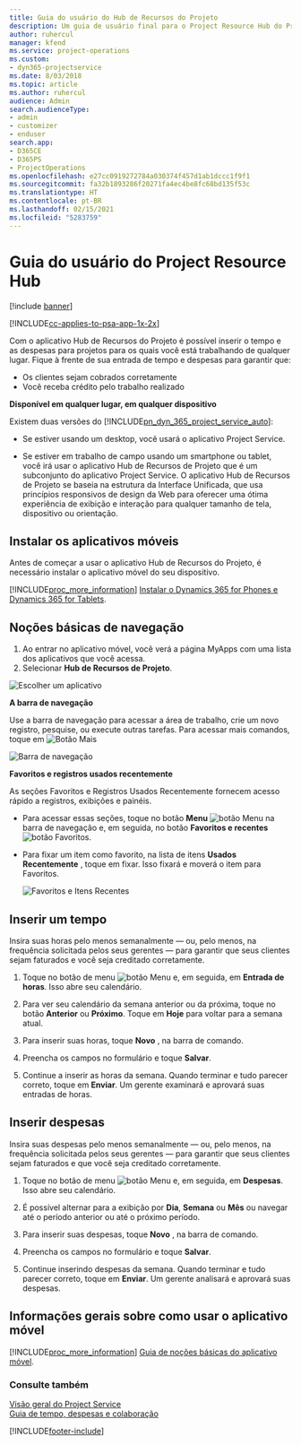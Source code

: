```yaml
---
title: Guia do usuário do Hub de Recursos do Projeto
description: Um guia de usuário final para o Project Resource Hub do Project Service
author: ruhercul
manager: kfend
ms.service: project-operations
ms.custom:
- dyn365-projectservice
ms.date: 8/03/2018
ms.topic: article
ms.author: ruhercul
audience: Admin
search.audienceType:
- admin
- customizer
- enduser
search.app:
- D365CE
- D365PS
- ProjectOperations
ms.openlocfilehash: e27cc0919272784a030374f457d1ab1dccc1f9f1
ms.sourcegitcommit: fa32b1893286f20271fa4ec4be8fc68bd135f53c
ms.translationtype: HT
ms.contentlocale: pt-BR
ms.lasthandoff: 02/15/2021
ms.locfileid: "5283759"
---
```

# <a name="user-guide-for-project-resource-hub"></a>Guia do usuário do Project Resource Hub

[!include [banner](../includes/psa-now-project-operations.md)]

[!INCLUDE[cc-applies-to-psa-app-1x-2x](../includes/cc-applies-to-psa-app-1x-2x.md)]

Com o aplicativo Hub de Recursos do Projeto é possível inserir o tempo e as despesas para projetos para os quais você está trabalhando de qualquer lugar. Fique à frente de sua entrada de tempo e despesas para garantir que:

- Os clientes sejam cobrados corretamente
- Você receba crédito pelo trabalho realizado

**Disponível em qualquer lugar, em qualquer dispositivo**

Existem duas versões do [!INCLUDE[pn_dyn_365_project_service_auto](../includes/pn-dyn-365-project-service-auto.md)]: 

- Se estiver usando um desktop, você usará o aplicativo Project Service. 

- Se estiver em trabalho de campo usando um smartphone ou tablet, você irá usar o aplicativo Hub de Recursos de Projeto que é um subconjunto do aplicativo Project Service. O aplicativo Hub de Recursos de Projeto se baseia na estrutura da Interface Unificada, que usa princípios responsivos de design da Web para oferecer uma ótima experiência de exibição e interação para qualquer tamanho de tela, dispositivo ou orientação. 


## <a name="install-the-mobile-app"></a>Instalar os aplicativos móveis
Antes de começar a usar o aplicativo Hub de Recursos do Projeto, é necessário instalar o aplicativo móvel do seu dispositivo. 

[!INCLUDE[proc_more_information](../includes/proc-more-information.md)] [Instalar o Dynamics 365 for Phones e Dynamics 365 for Tablets](https://docs.microsoft.com/dynamics365/mobile-app/install-dynamics-365-for-phones-and-tablets).

## <a name="basic-navigation"></a>Noções básicas de navegação
1.  Ao entrar no aplicativo móvel, você verá a página MyApps com uma lista dos aplicativos que você acessa. 
2.  Selecionar **Hub de Recursos de Projeto**.

![Escolher um aplicativo](media/chooseApp_1.png "Escolher um aplicativo")

**A barra de navegação**

Use a barra de navegação para acessar a área de trabalho, crie um novo registro, pesquise, ou execute outras tarefas. Para acessar mais comandos, toque em ![Botão Mais](media/MoreButton.png "Botão Mais")

![Barra de navegação](media/NavBar_2.png "Barra de navegação")

**Favoritos e registros usados recentemente**

As seções Favoritos e Registros Usados Recentemente fornecem acesso rápido a registros, exibições e painéis. 

- Para acessar essas seções, toque no botão **Menu** ![botão Menu](media/MenuButton.png "Botão de menu") na barra de navegação e, em seguida, no botão **Favoritos e recentes** ![botão Favoritos](media/FavButton.png "Botão Favoritos").

- Para fixar um item como favorito, na lista de itens **Usados Recentemente** , toque em fixar. Isso fixará e moverá o item para Favoritos.

  ![Favoritos e Itens Recentes](media/Favs_3.png "Favoritos e Itens Recentes")
 
## <a name="enter-time"></a>Inserir um tempo
Insira suas horas pelo menos semanalmente — ou, pelo menos, na frequência solicitada pelos seus gerentes — para garantir que seus clientes sejam faturados e você seja creditado corretamente.

1. Toque no botão de menu ![botão Menu](media/MenuButton.png "Botão de menu") e, em seguida, em **Entrada de horas**. Isso abre seu calendário.

2. Para ver seu calendário da semana anterior ou da próxima, toque no botão **Anterior** ou **Próximo**. Toque em **Hoje** para voltar para a semana atual.

3. Para inserir suas horas, toque **Novo** , na barra de comando. 

4. Preencha os campos no formulário e toque **Salvar**.

5. Continue a inserir as horas da semana. Quando terminar e tudo parecer correto, toque em **Enviar**. Um gerente examinará e aprovará suas entradas de horas.

## <a name="enter-expenses"></a>Inserir despesas 
Insira suas despesas pelo menos semanalmente — ou, pelo menos, na frequência solicitada pelos seus gerentes — para garantir que seus clientes sejam faturados e que você seja creditado corretamente.

1. Toque no botão de menu ![botão Menu](media/MenuButton.png "Botão de menu") e, em seguida, em **Despesas**. Isso abre seu calendário.

2. É possível alternar para a exibição por **Dia**, **Semana** ou **Mês** ou navegar até o período anterior ou até o próximo período. 

3. Para inserir suas despesas, toque **Novo** , na barra de comando. 

4. Preencha os campos no formulário e toque **Salvar**.

5. Continue inserindo despesas da semana. Quando terminar e tudo parecer correto, toque em **Enviar**. Um gerente analisará e aprovará suas despesas.

## <a name="general-information-on-how-to-use-the-mobile-app"></a>Informações gerais sobre como usar o aplicativo móvel 
[!INCLUDE[proc_more_information](../includes/proc-more-information.md)] [Guia de noções básicas do aplicativo móvel](https://docs.microsoft.com/dynamics365/mobile-app/dynamics-365-phones-tablets-users-guide).

### <a name="see-also"></a>Consulte também  
 [Visão geral do Project Service](../psa/overview.md)   
 [Guia de tempo, despesas e colaboração](../psa/time-expense-collaboration-guide.md)   
 


[!INCLUDE[footer-include](../includes/footer-banner.md)]